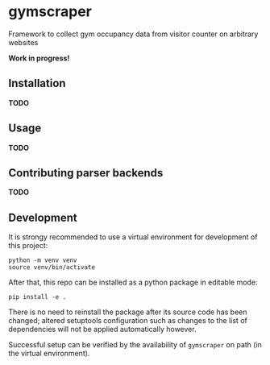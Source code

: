 # gymscraper
Framework to collect gym occupancy data from visitor counter on arbitrary websites

**Work in progress!**

## Installation
**TODO**

## Usage
**TODO**

## Contributing parser backends
**TODO**

## Development
It is strongy recommended to use a virtual environment for development of this project:

    python -m venv venv
    source venv/bin/activate

After that, this repo can be installed as a python package in editable mode:

    pip install -e .

There is no need to reinstall the package after its source code has been changed;
altered setuptools configuration such as changes to the list of dependencies will not be applied automatically however.

Successful setup can be verified by the availability of `gymscraper` on path (in the virtual environment).
